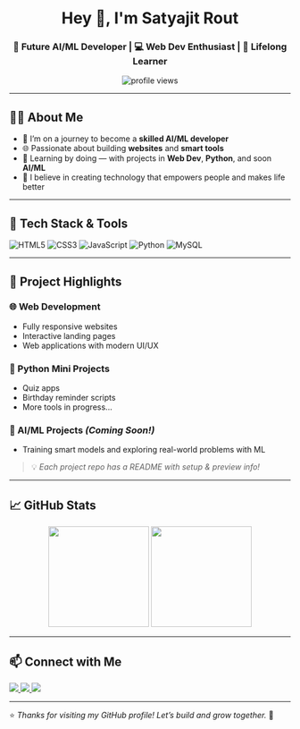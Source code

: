 <h1 align="center">Hey 👋, I'm Satyajit Rout</h1>
<h3 align="center">🚀 Future AI/ML Developer | 💻 Web Dev Enthusiast | 🧠 Lifelong Learner</h3>

<p align="center">
  <img src="https://komarev.com/ghpvc/?username=miles-morales-rgb&label=Profile%20Views&color=0e75b6&style=flat" alt="profile views" />
</p>

---

## 🙋‍♂️ About Me

- 🎯 I’m on a journey to become a **skilled AI/ML developer**
- 🌐 Passionate about building **websites** and **smart tools**
- 🧠 Learning by doing — with projects in **Web Dev**, **Python**, and soon **AI/ML**
- 🚀 I believe in creating technology that empowers people and makes life better

---

## 🧰 Tech Stack & Tools

![HTML5](https://img.shields.io/badge/HTML5-E34F26?style=for-the-badge&logo=html5&logoColor=fff)
![CSS3](https://img.shields.io/badge/CSS3-1572B6?style=for-the-badge&logo=css3&logoColor=fff)
![JavaScript](https://img.shields.io/badge/JavaScript-F7DF1E?style=for-the-badge&logo=javascript&logoColor=000)
![Python](https://img.shields.io/badge/Python-3776AB?style=for-the-badge&logo=python&logoColor=fff)
![MySQL](https://img.shields.io/badge/MySQL-00000F?style=for-the-badge&logo=mysql&logoColor=fff)

---

## 📁 Project Highlights

### 🌐 Web Development
- Fully responsive websites
- Interactive landing pages
- Web applications with modern UI/UX

### 🐍 Python Mini Projects
- Quiz apps
- Birthday reminder scripts
- More tools in progress...

### 🤖 AI/ML Projects *(Coming Soon!)*
- Training smart models and exploring real-world problems with ML

> 💡 *Each project repo has a README with setup & preview info!*

---

## 📈 GitHub Stats

<p align="center">
  <img src="https://github-readme-stats.vercel.app/api?username=miles-morales-rgb&show_icons=true&theme=radical" height="180" />
  <img src="https://github-readme-streak-stats.herokuapp.com/?user=miles-morales-rgb&theme=radical" height="180"/>
</p>

---

## 📫 Connect with Me

<p align="left">
  <a href="https://www.linkedin.com/in/satyajit-rout-537305301" target="_blank">
    <img src="https://img.shields.io/badge/LinkedIn-blue?style=for-the-badge&logo=linkedin&logoColor=white" />
  </a>
  <a href="mailto:satyajit2005sjr@gmail.com">
    <img src="https://img.shields.io/badge/Gmail-red?style=for-the-badge&logo=gmail&logoColor=white" />
  </a>
  <a href="https://github.com/miles-morales-rgb">
    <img src="https://img.shields.io/badge/GitHub-100000?style=for-the-badge&logo=github&logoColor=white" />
  </a>
</p>

---

⭐️ *Thanks for visiting my GitHub profile! Let’s build and grow together.* 🌱
